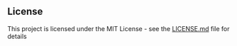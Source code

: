 
## License
This project is licensed under the MIT License - see the [LICENSE.md](LICENSE.md) file for details
